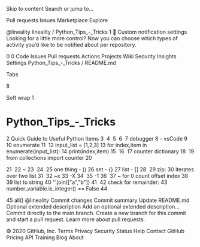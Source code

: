 Skip to content
Search or jump to…

Pull requests
Issues
Marketplace
Explore
 
@lineality 
lineality
/
Python_Tips_-_Tricks
1
🔖 Custom notification settings
Looking for a little more control? Now you can choose which types of activity you’d like to be notified about per repository.

0
0
Code
Issues
Pull requests
Actions
Projects
Wiki
Security
Insights
Settings
Python_Tips_-_Tricks
/
README.md
 

Tabs

8

Soft wrap
1
# Python_Tips_-_Tricks
2
Quick Guide to Useful Python Items
3
​
4
​
5
​
6
​
7
debugger
8
        - vsCode
9
​
10
enumerate
11
​
12
input_list = [1,2,3]
13
for index,item in enumerate(input_list):
14
  print(index,item)
15
​
16
​
17
counter dictionary
18
​
19
from collections import counter
20
        
21
​
22
~
23
​
24
​
25
one thing - ()
26
set - {}
27
list - []
28
​
29
zip:
30
iterates over two list
31
​
32
~x
33
-X 
34
​
35
-1
36
​
37
~ for 0 count offset index
38
​
39
list to string
40
''.join(["a","b"])
41
​
42
check for remainder:
43
number_variable.is_integer() == False
44
        
45
all()
@lineality
Commit changes
Commit summary
Update README.md
Optional extended description
Add an optional extended description…
 Commit directly to the main branch.
 Create a new branch for this commit and start a pull request. Learn more about pull requests.
 
© 2020 GitHub, Inc.
Terms
Privacy
Security
Status
Help
Contact GitHub
Pricing
API
Training
Blog
About
